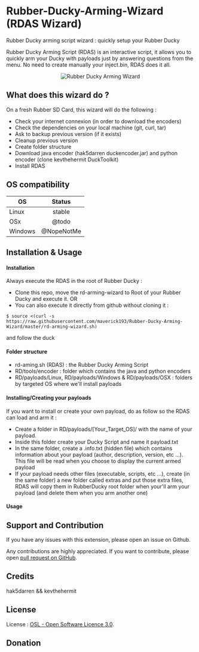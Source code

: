 # Rubber-Ducky-Arming-Wizard (RDAS Wizard)
Rubber Ducky arming script wizard : quickly setup your Rubber Ducky 

Rubber Ducky Arming Script (RDAS) is an interactive script, it allows you to quickly arm your Ducky with payloads just by answering questions from the menu. No need to create manually your inject.bin, RDAS does it all.

<p align="center">
  <img src="https://user-images.githubusercontent.com/1863000/34879289-072ffc98-f7ad-11e7-8202-7123108c5286.png" alt="Rubber Ducky Arming Wizard">
</p>

## What does this wizard do ?
On a fresh Rubber SD Card, this wizard will do the following :
- Check your internet connexion (in order to download the encoders)
- Check the dependencies on your local machine (git, curl, tar)
- Ask to backup previous version (if it exists)
- Cleanup previous version
- Create folder structure
- Download java encoder (hak5darren duckencoder.jar) and python encoder (clone kevthehermit DuckToolkit)
- Install RDAS

## OS compatibility
| OS            | Status        |
| ------------- |:-------------:|
| Linux         | stable        |
| OSx           | @todo         |
| Windows       | @NopeNotMe    |

## Installation & Usage
#### Installation
Always execute the RDAS in the root of Rubber Ducky :
- Clone this repo, move the rd-arming-wizard to Root of your Rubber Ducky and execute it.
OR
- You can also execute it directly from github without cloning it :
```shell
$ source <(curl -s https://raw.githubusercontent.com/maverick193/Rubber-Ducky-Arming-Wizard/master/rd-arming-wizard.sh)
```
and follow the duck

#### Folder structure
- rd-aming.sh (RDAS) : the Rubber Ducky Arming Script
- RD/tools/encoder : folder which contains the java and python encoders
- RD/payloads/Linux, RD/payloads/Windows & RD/payloads/OSX : folders by targeted OS where we'll install payloads

#### Installing/Creating your payloads
If you want to install or create your own payload, do as follow so the RDAS can load and arm it :
- Create a folder in RD/payloads/[Your_Target_OS]/ with the name of your payload.
- Inside this folder create your Ducky Script and name it payload.txt
- In the same folder, create a .info.txt (hidden file) which contains information about your payload (author, description, version, etc ...). This file will be read when you choose to display the current armed payload
- If your payload needs other files (executable, scripts, etc ...), create (in the same folder) a new folder called extras and put those extra files, RDAS will copy them in RubberDucky root folder when your'll arm your payload (and delete them when you arm another one)

#### Usage

## Support and Contribution
If you have any issues with this extension, please open an issue on Github.

Any contributions are highly appreciated. If you want to contribute, please open [pull request on GitHub](https://help.github.com/articles/using-pull-requests).

## Credits
hak5darren && kevthehermit

## License
License   : [OSL - Open Software Licence 3.0](http://opensource.org/licenses/osl-3.0.php).

## Donation
